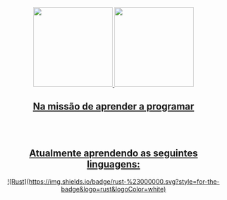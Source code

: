 <div align="center">
  <a href="https://github.com/RonaldPombo">
  <img height="180em" src="https://github-readme-stats.vercel.app/api?username=RonaldPombo&show_icons=true&theme=dracula&include_all_commits=true&count_private=true"/>
  <img height="180em" src="https://github-readme-stats.vercel.app/api/top-langs/?username=RonaldPombo&layout=compact&langs_count=7&theme=dracula"/>
</div>
<div align="center">
  <h2>Na missão de aprender a programar</h2>
  <br><br>
  <h2>Atualmente aprendendo as seguintes linguagens: </h2>
  ![Rust](https://img.shields.io/badge/rust-%23000000.svg?style=for-the-badge&logo=rust&logoColor=white)
</div>
